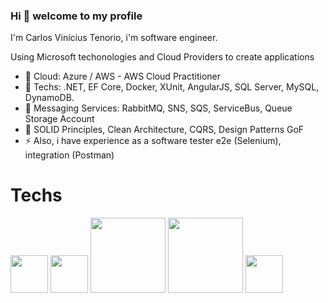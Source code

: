 ### Hi 👋 welcome to my profile

I'm Carlos Vinícius Tenorio, i'm software engineer.

Using Microsoft techonologies and Cloud Providers to create applications

- 💬 Cloud: Azure / AWS - AWS Cloud Practitioner
- 💬 Techs: .NET, EF Core, Docker, XUnit, AngularJS, SQL Server, MySQL, DynamoDB.
- 💼 Messaging Services: RabbitMQ, SNS, SQS, ServiceBus, Queue Storage Account
- 🌱 SOLID Principles, Clean Architecture, CQRS, Design Patterns GoF
- ⚡ Also, i have experience as a software tester e2e (Selenium), integration (Postman)

# Techs

<div>
<img src="https://cdn.jsdelivr.net/gh/devicons/devicon/icons/csharp/csharp-original.svg" width="60"/>          
<img src="https://cdn.jsdelivr.net/gh/devicons/devicon/icons/dotnetcore/dotnetcore-original.svg" width="60"/>          
<img src="https://cdn.jsdelivr.net/gh/devicons/devicon/icons/azure/azure-original-wordmark.svg" width="120"/>          
<img src="https://cdn.jsdelivr.net/gh/devicons/devicon/icons/amazonwebservices/amazonwebservices-original-wordmark.svg" width="120"/>           
<img src="https://cdn.jsdelivr.net/gh/devicons/devicon/icons/angularjs/angularjs-original.svg" width="60"/>
</div>
